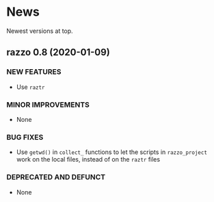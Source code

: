 # News

Newest versions at top.

## razzo 0.8 (2020-01-09)

### NEW FEATURES

  * Use `raztr`
  
### MINOR IMPROVEMENTS

  * None

### BUG FIXES

  * Use `getwd()` in `collect_` functions to let the scripts in `razzo_project`
    work on the local files, instead of on the `raztr` files

### DEPRECATED AND DEFUNCT

  * None




